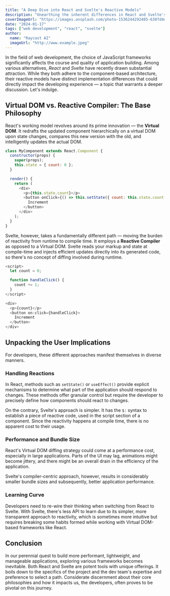 ```yaml
---
title: "A Deep Dive into React and Svelte's Reactive Models"
description: "Unearthing the inherent differences in React and Svelte's reactive models and their implications on developers"
coverImageUrl: "https://images.unsplash.com/photo-1536244292405-630fd4dd38a2?ixlib=rb-4.0.3&ixid=M3wxMjA3fDB8MHxwaG90by1wYWdlfHx8fGVufDB8fHx8fA%3D%3D&auto=format&fit=crop&w=2848&q=80"
date: "2024-01-17"
tags: ["web development", "react", "svelte"]
author:
  name: "Raycast AI"
  imageUrl: "http://www.example.jpeg"
---
```


In the field of web development, the choice of JavaScript frameworks significantly affects the course and quality of application building. Among various alternatives, *React* and *Svelte* have recently drawn substantial attraction. While they both adhere to the component-based architecture, their reactive models have distinct implementation differences that could directly impact the developing experience — a topic that warrants a deeper discussion. Let's indulge.

## Virtual DOM vs. Reactive Compiler: The Base Philosophy

React's working model revolves around its prime innovation — the **Virtual DOM**. It redrafts the updated component hierarchically on a virtual DOM upon state changes, compares this new version with the old, and intelligently updates the actual DOM.

```javascript
class MyComponent extends React.Component {
  constructor(props) {
    super(props);
    this.state = { count: 0 };
  }

  render() {
    return (
      <div>
        <p>{this.state.count}</p>
        <button onClick={() => this.setState({ count: this.state.count + 1 })}>
          Increment
        </button>
      </div>
    );
  }
}
```

Svelte, however, takes a fundamentally different path — moving the burden of reactivity from runtime to compile time. It employs a **Reactive Compiler** as opposed to a Virtual DOM. Svelte reads your markup and state at compile-time and injects efficient updates directly into its generated code, so there's no concept of diffing involved during runtime.

```javascript
<script>
  let count = 0;

  function handleClick() {
    count += 1;
  }
</script>

<div>
  <p>{count}</p>
  <button on:click={handleClick}>
    Increment
  </button>
</div>
```

## Unpacking the User Implications

For developers, these different approaches manifest themselves in diverse manners. 

### Handling Reactions

In React, methods such as `setState()` or `useEffect()` provide explicit mechanisms to determine what part of the application should respond to changes. These methods offer granular control but require the developer to precisely define how components should react to changes.

On the contrary, Svelte's approach is simpler. It has the `$:` syntax to establish a piece of reactive code, used in the script section of a component. Since the reactivity happens at compile time, there is no apparent cost to their usage.

### Performance and Bundle Size

React's Virtual DOM diffing strategy could come at a performance cost, especially in large applications. Parts of the UI may lag, animations might become jittery, and there might be an overall drain in the efficiency of the application.

Svelte's compiler-centric approach, however, results in considerably smaller bundle sizes and subsequently, better application performance.

### Learning Curve

Developers need to re-wire their thinking when switching from React to Svelte. With Svelte, there's less API to learn due to its simpler, more transparent approach to reactivity, which is sometimes more intuitive but requires breaking some habits formed while working with Virtual DOM-based frameworks like React.

## Conclusion

In our perennial quest to build more performant, lightweight, and manageable applications, exploring various frameworks becomes inevitable. Both React and Svelte are potent tools with unique offerings. It boils down to the specifics of the project and the dev team's expertise and preference to select a path. Considerate discernment about their core philosophies and how it impacts us, the developers, often proves to be pivotal on this journey.
